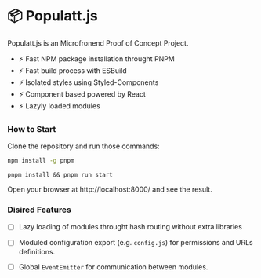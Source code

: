 #  📦️ Populatt.js

Populatt.js is an Microfronend Proof of Concept Project. 

- ⚡ Fast NPM package installation throught PNPM
- ⚡ Fast build process with ESBuild
- ⚡ Isolated styles using Styled-Components
- ⚡ Component based powered by React
- ⚡ Lazyly loaded modules

### How to Start

Clone the repository and run those commands:

```bash
npm install -g pnpm
```

```shell
pnpm install && pnpm run start
```

Open your browser at http://localhost:8000/ and see the result.

### Disired Features

- [ ] Lazy loading of modules throught hash routing without extra libraries

- [ ] Moduled configuration export (e.g. `config.js`) for permissions and URLs definitions.

- [ ] Global `EventEmitter` for communication between modules.
